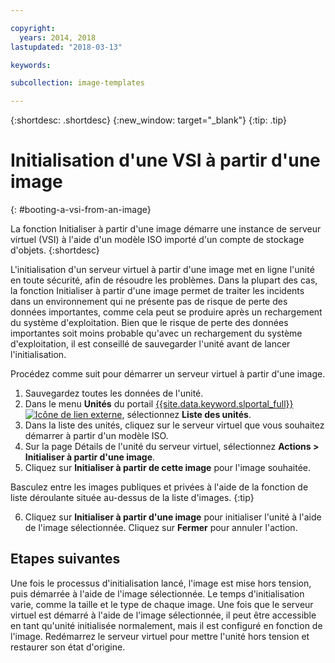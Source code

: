 ```yaml
---

copyright:
  years: 2014, 2018
lastupdated: "2018-03-13"

keywords:

subcollection: image-templates

---
```


{:shortdesc: .shortdesc}
{:new_window: target="_blank"}
{:tip: .tip}

# Initialisation d'une VSI à partir d'une image
{: #booting-a-vsi-from-an-image}

La fonction Initialiser à partir d'une image démarre une instance de serveur virtuel (VSI) à l'aide d'un modèle ISO importé d'un compte de stockage d'objets.
{:shortdesc}

L'initialisation d'un serveur virtuel à partir d'une image met en ligne l'unité en toute sécurité, afin de résoudre les problèmes. Dans la plupart des cas, la fonction Initialiser à partir d'une image permet de traiter les incidents dans un environnement qui ne présente pas de risque de perte des données importantes, comme cela peut se produire après un rechargement du système d'exploitation. Bien que le risque de perte des données importantes soit moins probable qu'avec un rechargement du système d'exploitation, il est conseillé de sauvegarder l'unité avant de lancer l'initialisation.

Procédez comme suit pour démarrer un serveur virtuel à partir d'une image.

1. Sauvegardez toutes les données de l'unité.
2. Dans le menu **Unités** du portail [{{site.data.keyword.slportal_full}} ![Icône de lien externe](../../icons/launch-glyph.svg "Icône de lien externe")](https://control.softlayer.com/), sélectionnez **Liste des unités**.
3. Dans la liste des unités, cliquez sur le serveur virtuel que vous souhaitez démarrer à partir d'un modèle ISO.
4. Sur la page Détails de l'unité du serveur virtuel, sélectionnez **Actions > Initialiser à partir d'une image**.
5. Cliquez sur **Initialiser à partir de cette image** pour l'image souhaitée.

  Basculez entre les images publiques et privées à l'aide de la fonction de liste déroulante située au-dessus de la liste d'images.
  {:tip}

6. Cliquez sur **Initialiser à partir d'une image** pour initialiser l'unité à l'aide de l'image sélectionnée. Cliquez sur **Fermer** pour annuler l'action.

## Etapes suivantes

Une fois le processus d'initialisation lancé, l'image est mise hors tension, puis démarrée à l'aide de l'image sélectionnée. Le temps d'initialisation varie, comme la taille et le type de chaque image. Une fois que le serveur virtuel est démarré à l'aide de l'image sélectionnée, il peut être accessible en tant qu'unité initialisée normalement, mais il est configuré en fonction de l'image. Redémarrez le serveur virtuel pour mettre l'unité hors tension et restaurer son état d'origine.
